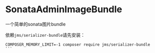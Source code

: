 # SonataAdminImageBundle
一个简单的sonata图片bundle

依赖`jms/serializer-bundle`请先安装：


````
COMPOSER_MEMORY_LIMIT=-1 composer require jms/serializer-bundle
```

